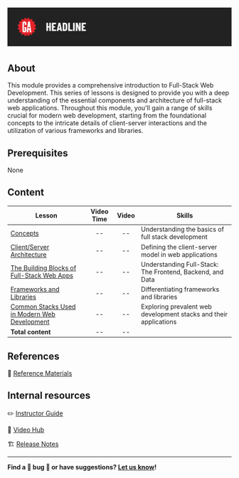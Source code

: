 # ![Intro to Full-Stack Development](./assets/tktk-hero.png)

## About

This module provides a comprehensive introduction to Full-Stack Web Development. This series of lessons is designed to provide you with a deep understanding of the essential components and architecture of full-stack web applications. Throughout this module, you'll gain a range of skills crucial for modern web development, starting from the foundational concepts to the intricate details of client-server interactions and the utilization of various frameworks and libraries.

## Prerequisites

None

## Content

| Lesson | Video Time | Video | Skills |
| ------ |:----------:|:-----:| ------ |
| [Concepts](./concepts/README.md) | -- | -- | Understanding the basics of full stack development |
| [Client/Server Architecture](./client-server-architecture/README.md) | -- | -- | Defining the client-server model in web applications |
| [The Building Blocks of Full-Stack Web Apps](./the-building-blocks-of-full-stack-web-apps/README.md) | -- | -- | Understanding Full-Stack: The Frontend, Backend, and Data |
| [Frameworks and Libraries](./frameworks-and-libraries/README.md) | -- | -- | Differentiating frameworks and libraries |
| [Common Stacks Used in Modern Web Development](./common-stacks-in-modern-web-dev/README.md) | -- | -- | Exploring prevalent web development stacks and their applications |
| **Total content** | -- | -- |  |

## References

📖 [Reference Materials](./references/README.md)

## Internal resources

✏️ [Instructor Guide](./internal-resources/instructor-guide.md)

🎥 [Video Hub](./internal-resources/video-hub/README.md)

🏗️ [Release Notes](./internal-resources/release-notes.md)

---

**Find a 👾 bug 👾 or have suggestions? [Let us know](https://git.generalassemb.ly/modular-curriculum-all-courses/universal-resources-internal/blob/main/module-feedback.md)!**
